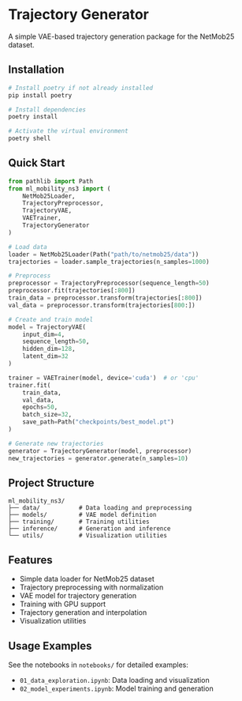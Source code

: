 # Trajectory Generator

A simple VAE-based trajectory generation package for the NetMob25 dataset.

## Installation

```bash
# Install poetry if not already installed
pip install poetry

# Install dependencies
poetry install

# Activate the virtual environment
poetry shell
```

## Quick Start

```python
from pathlib import Path
from ml_mobility_ns3 import (
    NetMob25Loader,
    TrajectoryPreprocessor,
    TrajectoryVAE,
    VAETrainer,
    TrajectoryGenerator
)

# Load data
loader = NetMob25Loader(Path("path/to/netmob25/data"))
trajectories = loader.sample_trajectories(n_samples=1000)

# Preprocess
preprocessor = TrajectoryPreprocessor(sequence_length=50)
preprocessor.fit(trajectories[:800])
train_data = preprocessor.transform(trajectories[:800])
val_data = preprocessor.transform(trajectories[800:])

# Create and train model
model = TrajectoryVAE(
    input_dim=4,
    sequence_length=50,
    hidden_dim=128,
    latent_dim=32
)

trainer = VAETrainer(model, device='cuda')  # or 'cpu'
trainer.fit(
    train_data,
    val_data,
    epochs=50,
    batch_size=32,
    save_path=Path("checkpoints/best_model.pt")
)

# Generate new trajectories
generator = TrajectoryGenerator(model, preprocessor)
new_trajectories = generator.generate(n_samples=10)
```

## Project Structure

```
ml_mobility_ns3/
├── data/           # Data loading and preprocessing
├── models/         # VAE model definition
├── training/       # Training utilities
├── inference/      # Generation and inference
└── utils/          # Visualization utilities
```

## Features

- Simple data loader for NetMob25 dataset
- Trajectory preprocessing with normalization
- VAE model for trajectory generation
- Training with GPU support
- Trajectory generation and interpolation
- Visualization utilities

## Usage Examples

See the notebooks in `notebooks/` for detailed examples:
- `01_data_exploration.ipynb`: Data loading and visualization
- `02_model_experiments.ipynb`: Model training and generation